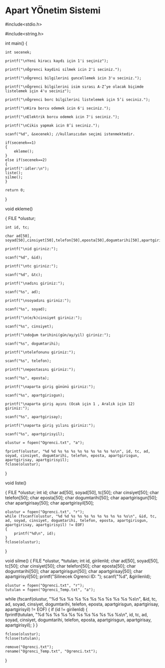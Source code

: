 # Apart YÖnetim Sistemi

#include<stdio.h>

#include<string.h>

int main()
{

    int secenek; 
    
    printf("\nYeni kiracı kaydı için 1'i seçiniz");
    
    printf("\nÖgrenci kaydini silmek icin 2'i seciniz.");
    
    printf("\nÖgrenci bilgilerini guncellemek icin 3'u seciniz.");
    
    printf("\nÖgrenci bilgilerini isim sırası A-Z’ye olacak biçimde listelemek için 4'u seciniz");
    
    printf("\nÖgrenci borc bilgilerini listelemek için 5’i seciniz.");
    
    printf("\nKira borcu odemek icin 6'i seciniz.");
    
    printf("\nElektrik borcu odemek icin 7'i seciniz.");
    
    printf("\nCikis yapmak icin 8’i seciniz.");
    
    scanf("%d", &secenek); //kullanıcıdan seçimi istenmektedir.
    
    if(secenek==1) 
    {
        ekleme(); 
    }
    else if(secenek==2)
    {
    printf(":idler:\n"); 
    liste();
    silme();
    }
    
    return 0;
}

void ekleme() 

{
    FILE *olustur;
    
    int id, tc;
    
    char ad[50], soyad[50],cinsiyet[50],telefon[50],eposta[50],dogumtarihi[50],apartgirisgun[50],apartgirisay[50],apartgirisyil[50];

    printf("\nid giriniz:");
    
    scanf("%d", &id); 
    
    printf("\ntc giriniz:");
    
    scanf("%d", &tc);  
    
    printf("\nadını giriniz:");
    
    scanf("%s", ad); 
    
    printf("\nsoyadını giriniz:");
    
    scanf("%s", soyad);  
    
    printf("\n(e/k)cinsiyet giriniz:");
    
    scanf("%s", cinsiyet);  
    
    printf("\ndoğum tarihini(gün/ay/yil) giriniz:");
    
    scanf("%s", dogumtarihi);
    
    printf("\ntelefonunu giriniz:");
    
    scanf("%s", telefon); 
    
    printf("\nepostasını giriniz:");
    
    scanf("%s", eposta);
    
    printf("\naparta giriş gününü giriniz:");
    
    scanf("%s", apartgirisgun);
    
    printf("\naparta giriş ayını (Ocak için 1 , Aralık için 12) giriniz:");
    
    scanf("%s", apartgirisay);  
    
    printf("\naparta giriş yılını giriniz:");
    
    scanf("%s", apartgirisyil); 

    olustur = fopen("Ogrenci.txt", "a");  
    
    fprintf(olustur, "%d %d %s %s %s %s %s %s %s %s %s\n", id, tc, ad, soyad, cinsiyet, dogumtarihi, telefon, eposta, apartgirisgun, apartgirisay, apartgirisyil);
    fclose(olustur);                                    
}


void liste() 

{
    FILE *olustur;
    int id;
    char ad[50], soyad[50], tc[50];
    char cinsiyet[50];
    char telefon[50];
    char eposta[50];
    char dogumtarihi[50];
    char apartgirisgun[50];
    char apartgirisay[50];
    char apartgirisyil[50];

    olustur = fopen("Ogrenci.txt", "r"); 
    while (fscanf(olustur, "%d %d %s %s %s %s %s %s %s %s %s\n", &id, tc, ad, soyad, cinsiyet, dogumtarihi, telefon, eposta, apartgirisgun, apartgirisay, apartgirisyil) != EOF)
    {                       
        printf("%d\n", id); 
    }
    fclose(olustur); 
}


void silme() 
{
    FILE *olustur, *tutulan;
    int id, girilenId;
    char ad[50], soyad[50], tc[50];
    char cinsiyet[50];
    char telefon[50];
    char eposta[50];
    char dogumtarihi[50];
    char apartgirisgun[50];
    char apartgirisay[50];
    char apartgirisyil[50];
    printf("Silinecek Ogrenci ID: ");
    scanf("%d", &girilenId);

    olustur = fopen("Ogrenci.txt", "r");        
    tutulan = fopen("Ogrenci_Temp.txt", "a"); 

    
   while (fscanf(olustur, "%d %s %s %s %s %s %s %s %s %s %s\n", &id, tc, ad, soyad, cinsiyet, dogumtarihi, telefon, eposta, apartgirisgun, apartgirisay, apartgirisyil) != EOF)
    {
        if (id != girilenId) 
        {                                                    
            fprintf(tutulan, "%d %s %s %s %s %s %s %s %s %s %s\n", id, tc, ad, soyad, cinsiyet, dogumtarihi, telefon, eposta, apartgirisgun, apartgirisay, apartgirisyil); 
        }
    }

    fclose(olustur); 
    fclose(tutulan);

    remove("Ogrenci.txt");                     
    rename("Ogrenci_Temp.txt", "Ogrenci.txt"); 
}
